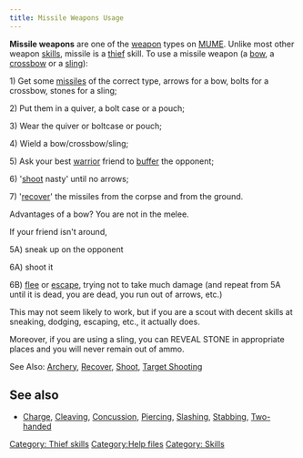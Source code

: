 ```yaml
---
title: Missile Weapons Usage
---
```


**Missile weapons** are one of the [weapon](weapon "wikilink") types on
[MUME](MUME "wikilink"). Unlike most other weapon
[skills](skill "wikilink"), missile is a [thief](thief "wikilink")
skill. To use a missile weapon (a [bow](bow "wikilink"), a
[crossbow](crossbow "wikilink") or a [sling](sling "wikilink")):

1\) Get some [missiles](ammunition "wikilink") of the correct type,
arrows for a bow, bolts for a crossbow, stones for a sling;

2\) Put them in a quiver, a bolt case or a pouch;

3\) Wear the quiver or boltcase or pouch;

4\) Wield a bow/crossbow/sling;

5\) Ask your best [warrior](warrior "wikilink") friend to
[buffer](buffer "wikilink") the opponent;

6\) '[shoot](shoot "wikilink") nasty' until no arrows;

7\) '[recover](recover "wikilink")' the missiles from the corpse and
from the ground.

Advantages of a bow? You are not in the melee.

If your friend isn't around,

5A) sneak up on the opponent

6A) shoot it

6B) [flee](flee "wikilink") or [escape](escape "wikilink"), trying not
to take much damage (and repeat from 5A until it is dead, you are dead,
you run out of arrows, etc.)

This may not seem likely to work, but if you are a scout with decent
skills at sneaking, dodging, escaping, etc., it actually does.

Moreover, if you are using a sling, you can REVEAL STONE in appropriate
places and you will never remain out of ammo.

See Also: [Archery](Archery "wikilink"), [Recover](Recover "wikilink"),
[Shoot](Shoot "wikilink"), [Target Shooting](Target_Shooting "wikilink")

## See also

- [Charge](Charge "wikilink"), [Cleaving](Cleaving "wikilink"),
  [Concussion](Concussion "wikilink"), [Piercing](Piercing "wikilink"),
  [Slashing](Slashing "wikilink"), [Stabbing](Stabbing "wikilink"),
  [Two-handed](Two-handed "wikilink")

[Category: Thief skills](Category:_Thief_skills "wikilink")
[Category:Help files](Category:Help_files "wikilink") [Category:
Skills](Category:_Skills "wikilink")